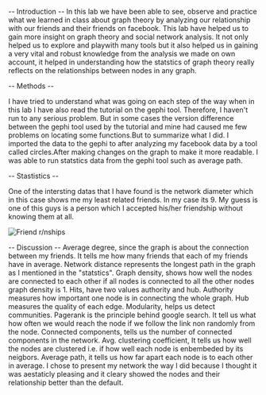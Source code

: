 -- Introduction --
In this lab we have been able to see, observe and practice what we learned in class
about graph theory by analyzing our relationship with our friends and their friends
on facebook. This lab have helped us to gain more insight on graph theory and social
network analysis. It not only helped us to explore and playwith many tools but it also
helped us in gaining a very vital and robust knowledge from the analysis we made on own
account, it helped in understanding how the statstics of graph theory really reflects on 
the relationships between nodes in any graph.

-- Methods --

I have tried to understand what was going on each step of the way when in this lab I 
have also read the tutorial on the gephi tool. Therefore, I haven't run to any serious problem.
But in some cases the version difference between the gephi tool used by the tutorial 
and mine had caused me few problems on locating some functions.But to summarize what I did.
I imported the data to the gephi to after analyzing my facebook data by a tool called circles.After
making changes on the graph to make it more readable. I was able to run statstics data from
the gephi tool such as average path.

-- Stastistics --

One of the intersting datas that I have found is the network diameter which in this case
shows me my least related friends. In my case its 9. My guess is one of this guys is a person
which I accepted his/her friendship without knowing them at all. 

![Friend r/nships](C:\Users\Nahom\socialnets18\assignments\nahom_asnake.svg)
  
-- Discussion --
Average degree, since the graph is about the connection between my friends. It tells me how many
friends that each of my friends have in average. Network distance represents the longest path in the 
graph as I mentioned in the "statstics". Graph density, shows how well the nodes are connected to 
each other if all nodes is connected to all the other nodes graph density is 1. Hits, have two values
authority and hub. Authority measures how important one node is in connecting the whole
graph. Hub measures the quality of each edge.  Modularity, helps us detect communities. Pagerank
is the principle behind google search. It tell us what how often we would reach the node if
we follow the link non randomly from the node. Connected components, tells us the number of connected 
components in the network. Avg. clustering coefficient, It tells us how well the nodes are clustered
i.e. if how well each node is enbembeded by its neigbors. Average path, it tells us how far 
apart each node is to each other in average. I chose to present my network the way I did
because I thought it was aestaticly pleasing and it cleary showed the nodes and their relationship
better than the default.